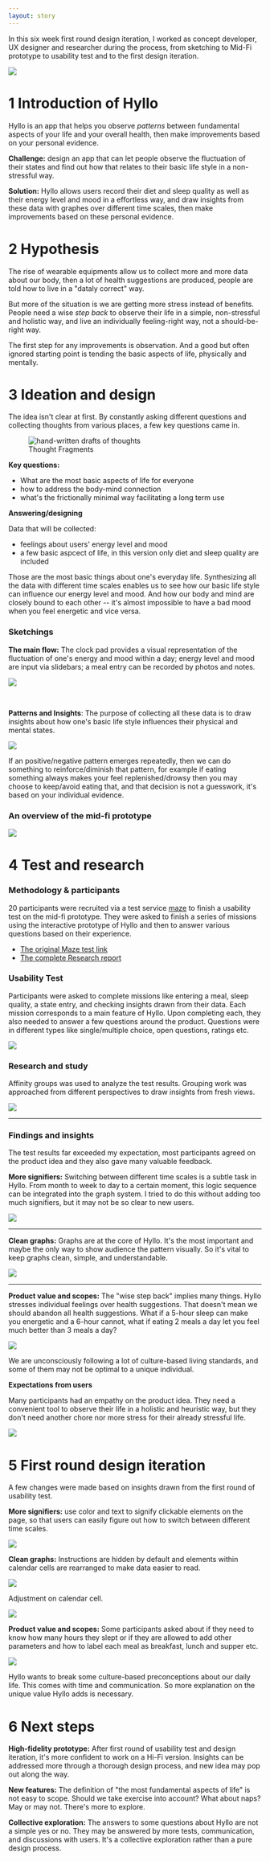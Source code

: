```yaml
---
layout: story
---
```


In this six week first round design iteration, I worked as concept developer, UX designer and researcher during the process, from sketching to Mid-Fi prototype to usability test and to the first design iteration.

<div id="case_study_hero" >
  <img src="assets/images/hero.jpg"/>
</div>

# 1 Introduction of Hyllo

Hyllo is an app that helps you observe *patterns* between fundamental aspects of your life and your overall health, then make improvements based on your personal evidence.

**Challenge:** design an app that can let people observe the fluctuation of their states and find out how that relates to their basic life style in a non-stressful way.

**Solution:** Hyllo allows users record their diet and sleep quality as well as their energy level and mood in a effortless way, and draw insights from these data with graphes over different time scales, then make improvements based on these personal evidence.

# 2 Hypothesis
  The rise of wearable equipments allow us to collect more and more data about our body,
  then a lot of health suggestions are produced, people are told how to live in a "dataly correct" way.

  But more of the situation is we are getting more stress instead of benefits.
  People need a wise *step back* to observe their life in a simple, non-stressful and holistic way, and live an individually feeling-right way, not a should-be-right way.

  The first step for any improvements is observation. And a good but often ignored starting point is tending the basic aspects of life, physically and mentally.

# 3 Ideation and design

The idea isn't clear at first. By constantly asking different questions and collecting thoughts from various places, a few key questions came in.

<figure>
    <img id="sketching_thoughts" src="assets/images/ideation/thought_fragments.jpg" alt="hand-written drafts of thoughts">
    <figcaption>Thought Fragments</figcaption>
</figure>



**Key questions:**
  - What are the most basic aspects of life for everyone
  - how to address the body-mind connection
  - what's the frictionally minimal way facilitating a long term use

**Answering/designing**

Data that will be collected:
  - feelings about users' energy level and mood
  - a few basic aspcect of life, in this version only diet and sleep quality are included

Those are the most basic things about one's everyday life. Synthesizing all
the data with different time scales enables us to see how our
basic life style can influence our energy level and mood. And how our body and
mind are closely bound to each other -- it's almost impossible to have a bad
mood when you feel energetic and vice versa.

### Sketchings

**The main flow:** The clock pad provides a visual representation of the fluctuation of one's energy and mood within a day; energy level and mood are input via slidebars; a meal entry can be recorded by photos and notes.

![](assets/images/ideation/main_flow.jpg)

<br>

**Patterns and Insights**: The purpose of collecting all these data is to draw insights about how one's basic life style influences their physical and mental states.

![](assets/images/ideation/trends_calendar.jpg)

If an positive/negative pattern emerges repeatedly, then we can do something to reinforce/diminish that pattern, for example if eating something always makes your feel replenished/drowsy then you may choose to keep/avoid eating that, and that decision is not a guesswork, it's based on your individual evidence.

### An overview of the mid-fi prototype

![](assets/images/ideation/lofi_proto.png)

# 4 Test and research

### Methodology & participants
20 participants were recruited via a test service [maze](https://app.maze.co/) to finish a usability test on the mid-fi prototype. They were asked to finish a series of missions using the interactive prototype of Hyllo and then to answer various questions based on their experience.

- [The original Maze test link](https://t.maze.co/51572533)
- [The complete Research report](https://1drv.ms/p/s!Apq2PZcP-VGpiwb63p_hbkX7M4B3?e=juwCVb)

### Usability Test

Participants were asked to complete missions like entering a meal, sleep quality, a state entry, and checking insights drawn from their data. Each mission corresponds to a main feature of Hyllo. Upon completing each, they also needed to answer a few questions around the product. Questions were in different types like single/multiple choice, open questions, ratings etc.

  ![](assets/images/test_and_research/maze_demo.png)

### Research and study

Affinity groups was used to analyze the test results. Grouping work was approached from different perspectives to draw insights from fresh views.

![](assets/images/iteration_1/affinity_groups_1.png)

---

### Findings and insights

The test results far exceeded my expectation, most participants agreed on the product idea and they also gave many valuable feedback.

**More signifiers:** Switching between different time scales is a subtle task in Hyllo. From month to week to day to a certain moment, this logic sequence can be integrated into the graph system. I tried to do this without adding too much signifiers, but it may not be so clear to new users.

![](assets/images/test_and_research/more_signifiers.png)

---

**Clean graphs:** Graphs are at the core of Hyllo. It's the most important and maybe the only way to show audience the pattern visually. So it's vital to keep graphs clean, simple, and understandable.

![](assets/images/test_and_research/clean_graph.png)

---

**Product value and scopes:** The "wise step back" implies many things. Hyllo stresses individual feelings over health suggestions. That doesn't mean we should abandon all health suggestions. What if a 5-hour sleep can make you energetic and a 6-hour cannot, what if eating 2 meals a day let you feel much better than 3 meals a day?

![](assets/images/test_and_research/product_value_and_scope.png)

We are unconsciously following a lot of culture-based living standards, and some of them may not be optimal to a unique individual.

**Expectations from users**

Many participants had an empathy on the product idea. They need a convenient tool to observe their life in a holistic and heuristic way, but they don't need another chore nor more stress for their already stressful life.

![](assets/images/test_and_research/Experctions.png)

# 5 First round design iteration

A few changes were made based on insights drawn from the first round of usability test.

**More signifiers:** use color and text to signify clickable elements on the page, so that users can easily figure out how to switch between different time scales.

![](assets/images/iteration_1/more_signifiers.jpeg)

**Clean graphs:** Instructions are hidden by default and elements within calendar cells are rearranged to make data easier to read.

![](assets/images/iteration_1/clean_graph.jpeg)

Adjustment on calendar cell.

![](assets/images/iteration_1/calendar_cell_change.png)

**Product value and scopes:** Some participants asked about if they need to know how many hours they slept or if they are allowed to add other parameters and how to label each meal as breakfast, lunch and supper etc.


![](assets/images/iteration_1/product_value_scope.jpeg)

Hyllo wants to break some culture-based preconceptions about our daily life. This comes with time and communication. So more explanation on the unique value Hyllo adds is necessary.

# 6 Next steps

**High-fidelity prototype:** After first round of usability test and design iteration, it's more confident to work on a Hi-Fi version. Insights can be addressed more through a thorough design process, and new idea may pop out along the way.

**New features:** The definition of "the most fundamental aspects of life" is not easy to scope. Should we take exercise into account? What about naps? May or may not. There's more to explore.

**Collective exploration:** The answers to some questions about Hyllo are not a simple yes or no. They may be answered by more tests, communication, and discussions with users. It's a collective exploration rather than a pure design process.

